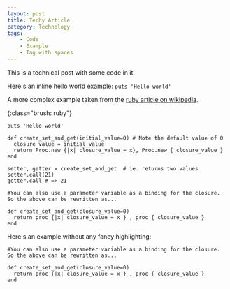 ```yaml
---
layout: post
title: Techy Article
category: Technology
tags:
    - Code
    - Example
    - Tag with spaces
---
```


This is a technical post with some code in it.

Here's an inline hello world example: `puts 'Hello world'`


A more complex example taken from the [ruby article on wikipedia][ruby].

{:class="brush: ruby"}
~~~~~
puts 'Hello world'

def create_set_and_get(initial_value=0) # Note the default value of 0
  closure_value = initial_value
  return Proc.new {|x| closure_value = x}, Proc.new { closure_value }
end

setter, getter = create_set_and_get  # ie. returns two values
setter.call(21)
getter.call # => 21

#You can also use a parameter variable as a binding for the closure. So the above can be rewritten as...

def create_set_and_get(closure_value=0)
  return proc {|x| closure_value = x } , proc { closure_value }
end
~~~~~

Here's an example without any fancy highlighting:

    #You can also use a parameter variable as a binding for the closure. So the above can be rewritten as...

    def create_set_and_get(closure_value=0)
      return proc {|x| closure_value = x } , proc { closure_value }
    end

[ruby]:http://en.wikipedia.org/wiki/Ruby_(programming_language)

